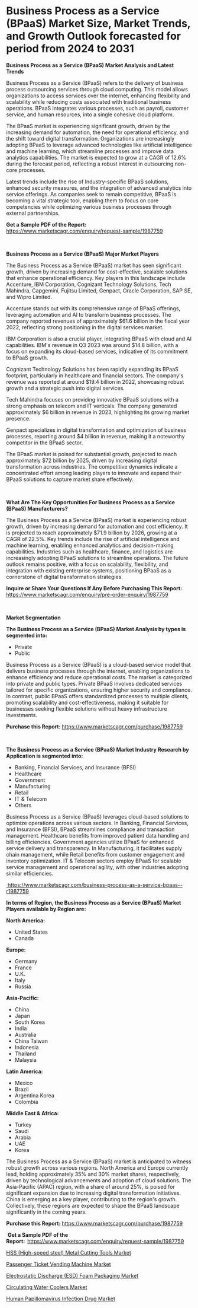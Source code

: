 <p><h1>Business Process as a Service (BPaaS) Market Size, Market Trends, and Growth Outlook forecasted for period from 2024 to 2031</h1></p><p><strong>Business Process as a Service (BPaaS) Market Analysis and Latest Trends</strong></p>
<p><p>Business Process as a Service (BPaaS) refers to the delivery of business process outsourcing services through cloud computing. This model allows organizations to access services over the internet, enhancing flexibility and scalability while reducing costs associated with traditional business operations. BPaaS integrates various processes, such as payroll, customer service, and human resources, into a single cohesive cloud platform.</p><p>The BPaaS market is experiencing significant growth, driven by the increasing demand for automation, the need for operational efficiency, and the shift toward digital transformation. Organizations are increasingly adopting BPaaS to leverage advanced technologies like artificial intelligence and machine learning, which streamline processes and improve data analytics capabilities. The market is expected to grow at a CAGR of 12.6% during the forecast period, reflecting a robust interest in outsourcing non-core processes.</p><p>Latest trends include the rise of Industry-specific BPaaS solutions, enhanced security measures, and the integration of advanced analytics into service offerings. As companies seek to remain competitive, BPaaS is becoming a vital strategic tool, enabling them to focus on core competencies while optimizing various business processes through external partnerships.</p></p>
<p><strong>Get a Sample PDF of the Report:&nbsp;</strong> <a href="https://www.marketscagr.com/enquiry/request-sample/1987759?utm_campaign=1683&utm_medium=2&utm_source=Github&utm_content=ia&utm_term=25102024&utm_id=business-process-as-a-service-bpaas">https://www.marketscagr.com/enquiry/request-sample/1987759</a></p>
<p>&nbsp;</p>
<p><strong>Business Process as a Service (BPaaS) Major Market Players</strong></p>
<p><p>The Business Process as a Service (BPaaS) market has seen significant growth, driven by increasing demand for cost-effective, scalable solutions that enhance operational efficiency. Key players in this landscape include Accenture, IBM Corporation, Cognizant Technology Solutions, Tech Mahindra, Capgemini, Fujitsu Limited, Genpact, Oracle Corporation, SAP SE, and Wipro Limited.</p><p>Accenture stands out with its comprehensive range of BPaaS offerings, leveraging automation and AI to transform business processes. The company reported revenues of approximately $61.6 billion in the fiscal year 2022, reflecting strong positioning in the digital services market.</p><p>IBM Corporation is also a crucial player, integrating BPaaS with cloud and AI capabilities. IBM's revenue in Q3 2023 was around $14.8 billion, with a focus on expanding its cloud-based services, indicative of its commitment to BPaaS growth.</p><p>Cognizant Technology Solutions has been rapidly expanding its BPaaS footprint, particularly in healthcare and financial sectors. The company's revenue was reported at around $19.4 billion in 2022, showcasing robust growth and a strategic push into digital services.</p><p>Tech Mahindra focuses on providing innovative BPaaS solutions with a strong emphasis on telecom and IT verticals. The company generated approximately $6 billion in revenue in 2023, highlighting its growing market presence.</p><p>Genpact specializes in digital transformation and optimization of business processes, reporting around $4 billion in revenue, making it a noteworthy competitor in the BPaaS sector.</p><p>The BPaaS market is poised for substantial growth, projected to reach approximately $72 billion by 2025, driven by increasing digital transformation across industries. The competitive dynamics indicate a concentrated effort among leading players to innovate and expand their BPaaS solutions to capture market share effectively.</p></p>
<p>&nbsp;</p>
<p><strong>What Are The Key Opportunities For Business Process as a Service (BPaaS) Manufacturers?</strong></p>
<p><p>The Business Process as a Service (BPaaS) market is experiencing robust growth, driven by increasing demand for automation and cost efficiency. It is projected to reach approximately $71.9 billion by 2026, growing at a CAGR of 22.5%. Key trends include the rise of artificial intelligence and machine learning, enabling enhanced analytics and decision-making capabilities. Industries such as healthcare, finance, and logistics are increasingly adopting BPaaS solutions to streamline operations. The future outlook remains positive, with a focus on scalability, flexibility, and integration with existing enterprise systems, positioning BPaaS as a cornerstone of digital transformation strategies.</p></p>
<p><strong>Inquire or Share Your Questions If Any Before Purchasing This Report:</strong> <a href="https://www.marketscagr.com/enquiry/pre-order-enquiry/1987759?utm_campaign=1683&utm_medium=2&utm_source=Github&utm_content=ia&utm_term=25102024&utm_id=business-process-as-a-service-bpaas">https://www.marketscagr.com/enquiry/pre-order-enquiry/1987759</a></p>
<p>&nbsp;</p>
<p><strong>Market Segmentation</strong></p>
<p><strong>The Business Process as a Service (BPaaS) Market Analysis by types is segmented into:</strong></p>
<p><ul><li>Private</li><li>Public</li></ul></p>
<p><p>Business Process as a Service (BPaaS) is a cloud-based service model that delivers business processes through the internet, enabling organizations to enhance efficiency and reduce operational costs. The market is categorized into private and public types. Private BPaaS involves dedicated services tailored for specific organizations, ensuring higher security and compliance. In contrast, public BPaaS offers standardized processes to multiple clients, promoting scalability and cost-effectiveness, making it suitable for businesses seeking flexible solutions without heavy infrastructure investments.</p></p>
<p><strong>Purchase this Report:&nbsp;</strong><a href="https://www.marketscagr.com/purchase/1987759?utm_campaign=1683&utm_medium=2&utm_source=Github&utm_content=ia&utm_term=25102024&utm_id=business-process-as-a-service-bpaas">https://www.marketscagr.com/purchase/1987759</a></p>
<p>&nbsp;</p>
<p><strong>The Business Process as a Service (BPaaS) Market Industry Research by Application is segmented into:</strong></p>
<p><ul><li>Banking, Financial Services, and Insurance (BFSI)</li><li>Healthcare</li><li>Government</li><li>Manufacturing</li><li>Retail</li><li>IT & Telecom</li><li>Others</li></ul></p>
<p><p>Business Process as a Service (BPaaS) leverages cloud-based solutions to optimize operations across various sectors. In Banking, Financial Services, and Insurance (BFSI), BPaaS streamlines compliance and transaction management. Healthcare benefits from improved patient data handling and billing efficiencies. Government agencies utilize BPaaS for enhanced service delivery and transparency. In Manufacturing, it facilitates supply chain management, while Retail benefits from customer engagement and inventory optimization. IT & Telecom sectors employ BPaaS for scalable service management and operational agility, with other industries adopting similar efficiencies.</p></p>
<p><a href="https://www.marketscagr.com/business-process-as-a-service-bpaas--r1987759?utm_campaign=1683&utm_medium=2&utm_source=Github&utm_content=ia&utm_term=25102024&utm_id=business-process-as-a-service-bpaas">&nbsp;https://www.marketscagr.com/business-process-as-a-service-bpaas--r1987759</a></p>
<p><strong>In terms of Region, the Business Process as a Service (BPaaS) Market Players available by Region are:</strong></p>
<p>
    <p> <strong> North America: </strong>
        <ul>
            <li>United States</li>
            <li>Canada</li>
        </ul>
        </p> 
    <p> <strong> Europe: </strong>
        <ul>
            <li>Germany</li>
            <li>France</li>
            <li>U.K.</li>
            <li>Italy</li>
            <li>Russia</li>
        </ul>
        </p> 
    <p> <strong> Asia-Pacific: </strong>
        <ul>
            <li>China</li>
            <li>Japan</li>
            <li>South Korea</li>
            <li>India</li>
            <li>Australia</li>
            <li>China Taiwan</li>
            <li>Indonesia</li>
            <li>Thailand</li>
            <li>Malaysia</li>
        </ul>
        </p> 
    <p> <strong> Latin America: </strong>
        <ul>
            <li>Mexico</li>
            <li>Brazil</li>
            <li>Argentina Korea</li>
            <li>Colombia</li>
        </ul>
        </p> 
    <p> <strong> Middle East & Africa: </strong>
        <ul>
            <li>Turkey</li>
            <li>Saudi</li>
            <li>Arabia</li>
            <li>UAE</li>
            <li>Korea</li>
        </ul>
    </p>
    </p>
<p><p>The Business Process as a Service (BPaaS) market is anticipated to witness robust growth across various regions. North America and Europe currently lead, holding approximately 35% and 30% market shares, respectively, driven by technological advancements and adoption of cloud solutions. The Asia-Pacific (APAC) region, with a share of around 25%, is poised for significant expansion due to increasing digital transformation initiatives. China is emerging as a key player, contributing to the region's growth. Collectively, these regions are expected to shape the BPaaS landscape significantly in the coming years.</p></p>
<p><strong>Purchase this Report: </strong><a href="https://www.marketscagr.com/purchase/1987759?utm_campaign=1683&utm_medium=2&utm_source=Github&utm_content=ia&utm_term=25102024&utm_id=business-process-as-a-service-bpaas">https://www.marketscagr.com/purchase/1987759</a></p>
<p>&nbsp;<strong>Get a Sample PDF of the Report:&nbsp;&nbsp;</strong><a href="https://www.marketscagr.com/enquiry/request-sample/1987759?utm_campaign=1683&utm_medium=2&utm_source=Github&utm_content=ia&utm_term=25102024&utm_id=business-process-as-a-service-bpaas">https://www.marketscagr.com/enquiry/request-sample/1987759</a></p>
<p><strong></strong></p>
<p><p><a href="https://www.linkedin.com/pulse/hss-high-speed-steel-metal-cutting-tools-market-penetration-ue7tc?utm_campaign=1683&utm_medium=2&utm_source=Github&utm_content=ia&utm_term=25102024&utm_id=business-process-as-a-service-bpaas">HSS (High-speed steel) Metal Cutting Tools Market</a></p><p><a href="https://www.linkedin.com/pulse/global-passenger-ticket-vending-machine-market-opportunities-ctxvc?utm_campaign=1683&utm_medium=2&utm_source=Github&utm_content=ia&utm_term=25102024&utm_id=business-process-as-a-service-bpaas">Passenger Ticket Vending Machine Market</a></p><p><a href="https://www.linkedin.com/pulse/electrostatic-discharge-esd-foam-packaging-market-revolution-kvbbe?utm_campaign=1683&utm_medium=2&utm_source=Github&utm_content=ia&utm_term=25102024&utm_id=business-process-as-a-service-bpaas">Electrostatic Discharge (ESD) Foam Packaging Market</a></p><p><a href="https://www.linkedin.com/pulse/circulating-water-coolers-market-overview-forecast-2024-fsadc?utm_campaign=1683&utm_medium=2&utm_source=Github&utm_content=ia&utm_term=25102024&utm_id=business-process-as-a-service-bpaas">Circulating Water Coolers Market</a></p><p><a href="https://www.linkedin.com/pulse/disruption-innovation-human-papillomavirus-infection-drug-industry-r5sif?utm_campaign=1683&utm_medium=2&utm_source=Github&utm_content=ia&utm_term=25102024&utm_id=business-process-as-a-service-bpaas">Human Papillomavirus Infection Drug Market</a></p></p>